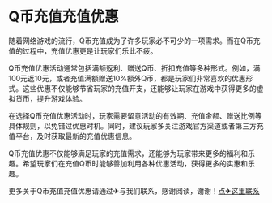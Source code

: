 # Q币充值充值优惠

随着网络游戏的流行，Q币充值成为了许多玩家必不可少的一项需求。而在Q币充值的过程中，充值优惠更是让玩家们乐此不疲。

Q币充值优惠活动通常包括满额返利、赠送Q币、折扣充值等多种形式。例如，满100元返10元，或者充值满额赠送10%额外Q币，都是玩家们非常喜欢的优惠形式。这些优惠不仅能够节省玩家的充值开支，还能够让玩家在游戏中获得更多的虚拟货币，提升游戏体验。

在选择Q币充值优惠活动时，玩家需要留意活动的有效期、充值金额、赠送比例等具体规则，以免错过优惠时机。同时，建议玩家多关注游戏官方渠道或者第三方充值平台，及时获取最新的充值优惠信息。

Q币充值优惠不仅能够满足玩家的充值需求，还能够为玩家带来更多的福利和乐趣。希望玩家们在充值Q币时能够善加利用各种优惠活动，获得更多的实惠和乐趣。

更多关于Q币充值充值优惠请通过✈与我们联系，感谢阅读，谢谢！[点✈这里联系](https://111.k02.cc)